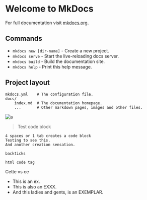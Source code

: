 # Welcome to MkDocs

For full documentation visit [mkdocs.org](http://mkdocs.org).

## Commands

* `mkdocs new [dir-name]` - Create a new project.
* `mkdocs serve` - Start the live-reloading docs server.
* `mkdocs build` - Build the documentation site.
* `mkdocs help` - Print this help message.

## Project layout

    mkdocs.yml    # The configuration file.
    docs/
        index.md  # The documentation homepage.
        ...       # Other markdown pages, images and other files.

![a](https://vignette.wikia.nocookie.net/aaahhrealmonsters/images/d/d0/The_Gromble.png/revision/latest/scale-to-width-down/340?cb=20171017203320 "test")

> Test code block

    4 spaces or 1 tab creates a code block
    Testing to see this.
    And another creation sensation.
    
`backticks`

<code>html code tag</code>

Cette vs ce  
* This is an ex.  
* This is also an EXXX.  
* And this ladies and gents, is an EXEMPLAR.  
